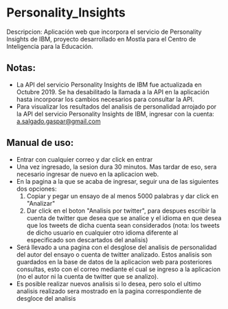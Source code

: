 # Personality_Insights

Descripcion:
Aplicación web que incorpora el servicio de Personality Insights de IBM, proyecto desarrollado en Mostla para el Centro de Inteligencia para la Educación.

## Notas:
- La API del servicio Personality Insights de IBM fue actualizada en Octubre 2019. Se ha desabilitado la llamada a la API en la aplicación hasta incorporar los cambios necesarios para consultar la API.
- Para visualizar los resultados del analisis de personalidad arrojado por la API del servicio Personality Insights de IBM, ingresar con la cuenta: a.salgado.gaspar@gmail.com

## Manual de  uso:
- Entrar con cualquier correo y dar click en entrar
- Una vez ingresado, la sesion dura 30 minutos. Mas tardar de eso, sera necesario ingresar de nuevo en la aplicacion web.
- En la pagina a la que se acaba de ingresar, seguir una de las siguientes dos opciones:
  1) Copiar y pegar un ensayo de al menos 5000 palabras y dar click en "Analizar"
  2) Dar click en el boton "Analisis por twitter", para despues escribir la cuenta de twitter que desea que se analice y el idioma en que
     desea que los tweets de dicha cuenta sean considerados (nota: los tweets de dicho usuario en cualquier otro idioma diferente al      
     especificado son descartados del analisis)
- Será llevado a una pagina con el desglose del analisis de personalidad del autor del ensayo o cuenta de twitter analizado. Estos 
  analisis son guardados en la base de datos de la aplicacion web para posteriores consultas, esto con el correo mediante el cual se
  ingreso a la aplicacion (no el autor ni la cuenta de twitter que se analizo).
- Es posible realizar nuevos analisis si lo desea, pero solo el ultimo analisis realizado sera mostrado en la pagina correspondiente de 
  desgloce del analisis
